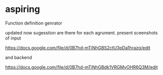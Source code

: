 aspiring
========

Function definition genrator

updated 
now sugesstion are there for each agrument.
present sceenshots of input  

https://docs.google.com/file/d/0B7hd-mTiNhGBS2ctU3pDa1hrazg/edit

and backend 

https://docs.google.com/file/d/0B7hd-mTiNhGBdk1VRGMyOHR6Q3M/edit
